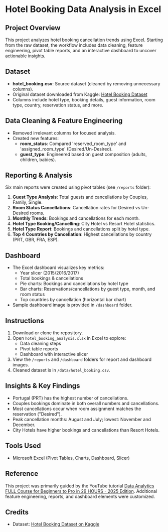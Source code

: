 # Hotel Booking Data Analysis in Excel

## Project Overview
This project analyzes hotel booking cancellation trends using Excel. Starting from the raw dataset, the workflow includes data cleaning, feature engineering, pivot table reports, and an interactive dashboard to uncover actionable insights.

## Dataset
- **hotel_booking.csv**: Source dataset (cleaned by removing unnecessary columns).
- Original dataset downloaded from Kaggle: [Hotel Booking Dataset](https://www.kaggle.com/datasets/mojtaba142/hotel-booking)
- Columns include hotel type, booking details, guest information, room type, country, reservation status, and more.

## Data Cleaning & Feature Engineering
- Removed irrelevant columns for focused analysis.
- Created new features:
  - **room_status**: Compared 'reserved_room_type' and 'assigned_room_type' (Desired/Un-Desired).
  - **guest_type**: Engineered based on guest composition (adults, children, babies).

## Reporting & Analysis
Six main reports were created using pivot tables (see `/reports` folder):
1. **Guest Type Analysis**: Total guests and cancellations by Couples, Family, Single.
2. **Room Status Cancellations**: Cancellation rates for Desired vs Un-Desired rooms.
3. **Monthly Trends**: Bookings and cancellations for each month.
4. **Hotel Type Booking/Cancelling**: City Hotel vs Resort Hotel statistics.
5. **Hotel Type Report**: Bookings and cancellations split by hotel type.
6. **Top 4 Countries by Cancellation**: Highest cancellations by country (PRT, GBR, FRA, ESP).

## Dashboard
- The Excel dashboard visualizes key metrics:
  - Year slicer (2015/2016/2017)
  - Total bookings & cancellations
  - Pie charts: Bookings and cancellations by hotel type
  - Bar charts: Reservations/cancellations by guest type, month, and room status
  - Top countries by cancellation (horizontal bar chart)
- Sample dashboard image is provided in `/dashboard` folder.

## Instructions
1. Download or clone the repository.
2. Open `hotel_booking_analysis.xlsx` in Excel to explore:
   - Data cleaning steps
   - Pivot table reports
   - Dashboard with interactive slicer
3. View the `/reports` and `/dashboard` folders for report and dashboard images.
4. Cleaned dataset is in `/data/hotel_booking.csv`.

## Insights & Key Findings
- Portugal (PRT) has the highest number of cancellations.
- Couples bookings dominate in both overall numbers and cancellations.
- Most cancellations occur when room assignment matches the reservation ("Desired").
- Peak cancellation months: August and July; lowest: November and December.
- City Hotels have higher bookings and cancellations than Resort Hotels.

## Tools Used
- Microsoft Excel (Pivot Tables, Charts, Dashboard, Slicer)

## Reference
This project was primarily guided by the YouTube tutorial [Data Analytics FULL Course for Beginners to Pro in 29 HOURS - 2025 Edition](https://www.youtube.com/watch?v=VaSjiJMrq24). Additional feature engineering, reports, and dashboard elements were customized.

## Credits
- Dataset: [Hotel Booking Dataset on Kaggle](https://www.kaggle.com/datasets/mojtaba142/hotel-booking)
